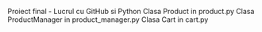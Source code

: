 Proiect final - Lucrul cu GitHub si Python
Clasa Product in product.py
Clasa ProductManager in product_manager.py
Clasa Cart in cart.py
